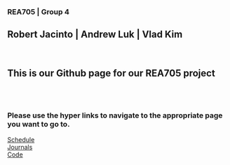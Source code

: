 ### REA705 | Group 4 
## Robert Jacinto | Andrew Luk | Vlad Kim

<br />

## This is our Github page for our REA705 project

<br />

<br />


### Please use the hyper links to navigate to the appropriate page you want to go to.


[Schedule](/REA705/schedule.html) <br />
[Journals](/REA705/updates.html)  <br />
[Code](/REA705/code.html)
